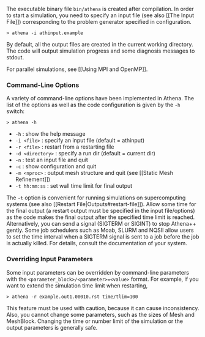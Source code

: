 The executable binary file `bin/athena` is created after compilation. In order to start a simulation, you need to specify an input file (see also [[The Input File]]) corresponding to the problem generator specified in configuration.

    > athena -i athinput.example

By default, all the output files are created in the current working directory. The code will output simulation progress and some diagnosis messages to stdout.

For parallel simulations, see [[Using MPI and OpenMP]].

### Command-Line Options
A variety of command-line options have been implemented in Athena. The list of the options as well as the code configuration is given by the `-h` switch:

    > athena -h

* `-h` : show the help message
* `-i <file>` : specify an input file (default = athinput)
* `-r <file>` : restart from a restarting file
* `-d <directory>` : specify a run dir (default = current dir)
* `-n` : test an input file and quit
* `-c` : show configuration and quit
* `-m <nproc>` : output mesh structure and quit (see [[Static Mesh Refinement]])
* `-t hh:mm:ss` : set wall time limit for final output

The `-t` option is convenient for running simulations on supercomputing systems (see also [[Restart File|Outputs#restart-file]]).  Allow some time for the final output (a restart output must be specified in the input file/options) as the code makes the final output after the specified time limit is reached. Alternatively, you can send a signal (SIGTERM or SIGINT) to stop Athena++ gently. Some job schedulers such as Moab, SLURM and NQSII allow users to set the time interval when a SIGTERM signal is sent to a job before the job is actually killed. For details, consult the documentation of your system.

### Overriding Input Parameters
Some input parameters can be overridden by command-line parameters with the `<parameter_block>/<parameter>=<value>` format. For example, if you want to extend the simulation time limit when restarting,

    > athena -r example.out1.00010.rst time/tlim=100

This feature must be used with caution, because it can cause inconsistency. Also, you cannot change some parameters, such as the sizes of Mesh and MeshBlock. Changing the time or number limit of the simulation or the output parameters is generally safe.
